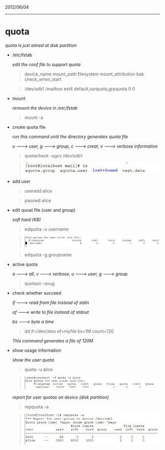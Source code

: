 2012/06/04
- - - 
# quota

  *quota is just aimed at disk partition*

  + /etc/fstab

  	*edit the conf file to support quota*

	> device_name mount_path filesystem mount_attribution bak check_when_start

    > /dev/sdb1 /mailbox ext4 default,usrquota,grpquota 0 0

  + mount 

	*remount the device in /etc/fstab*
		
  	> mount -a

  + create quota file 

  	*run this command until the directory generates quota file*

	*u ---> user, g ---> group, c ---> creat, v ---> verbose information*

    > quotacheck -ugcv /dev/sdb1

	> ![Alt check](https://github.com/Daniel-Xu/redhat_note/raw/master/pic/quota_check.jpg "check")

  + add user
  
    > useradd alice

	> passwd alice

  + edit quoat file (user and group)

	*soft hard (KB)*

    > edquota -u username

	> ![Alt edit](https://github.com/Daniel-Xu/redhat_note/raw/master/pic/quota_edit.jpg "edit")

	> edquota -g groupname

  + active quota

  	*a ---> all, v ---> verbose, u ---> user, g ---> group*

  	> quotaon -avug

  + check whether succeed
  
	*if ---> read from file instead of stdin*  	

	*of ---> write to file instead of stdout*

	*bs ---> byte a time*

  	> dd if=/dev/zero of=myfile bs=1M count=120

	*This command generates a file of 120M*

  + show usage information

  	*show the user quota*

  	> quota -u alice

	> ![Alt user](https://github.com/Daniel-Xu/redhat_note/raw/master/pic/quota.jpg "quota -u")

	*report for user quotas on device (disk partition)*

	> repquota -a

	> ![Alt report](https://github.com/Daniel-Xu/redhat_note/raw/master/pic/repquota.jpg "report quota")

